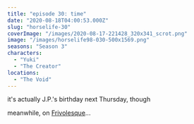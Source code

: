 ```yaml
---
title: "episode 30: time"
date: "2020-08-18T04:00:53.000Z"
slug: "horselife-30"
coverImage: "/images/2020-08-17-221428_320x341_scrot.png"
image: "/images/horselife98-030-500x1569.png"
seasons: "Season 3"
characters:
  - "Yuki"
  - "The Creator"
locations:
  - "The Void"
---
```


it's actually J.P.'s birthday next Thursday, though

meanwhile, on [Frivolesque](http://frivolesque.com/archives/comic/guest-34)...
